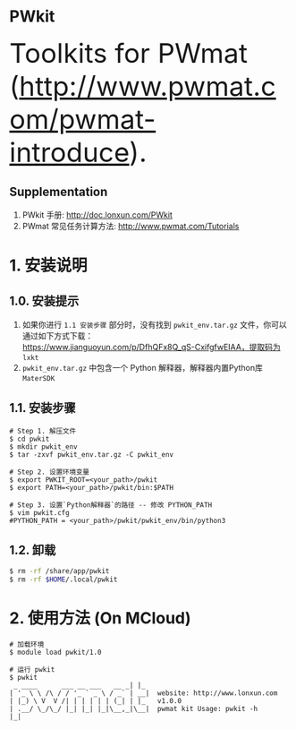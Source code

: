 # PWkit
<font size="20">Toolkits for PWmat (http://www.pwmat.com/pwmat-introduce).</font>

## Supplementation
1. PWkit 手册: http://doc.lonxun.com/PWkit
2. PWmat 常见任务计算方法: http://www.pwmat.com/Tutorials

# 1. 安装说明
## 1.0. 安装提示
1. 如果你进行 `1.1 安装步骤` 部分时，没有找到 `pwkit_env.tar.gz` 文件，你可以通过如下方式下载：  
    https://www.jianguoyun.com/p/DfhQFx8Q_qS-CxifgfwEIAA，提取码为 `lxkt`
2. `pwkit_env.tar.gz` 中包含一个 Python 解释器，解释器内置Python库 `MaterSDK`

## 1.1. 安装步骤
```shell
# Step 1. 解压文件
$ cd pwkit
$ mkdir pwkit_env
$ tar -zxvf pwkit_env.tar.gz -C pwkit_env

# Step 2. 设置环境变量
$ export PWKIT_ROOT=<your_path>/pwkit
$ export PATH=<your_path>/pwkit/bin:$PATH

# Step 3. 设置`Python解释器`的路径 -- 修改 PYTHON_PATH
$ vim pwkit.cfg
#PYTHON_PATH = <your_path>/pwkit/pwkit_env/bin/python3
```

## 1.2. 卸载
```bash
$ rm -rf /share/app/pwkit
$ rm -rf $HOME/.local/pwkit
```


# 2. 使用方法 (On MCloud)
```shell
# 加载环境
$ module load pwkit/1.0

# 运行 pwkit
$ pwkit
 _ ____      ___ __ ___   __ _| |_
| '_ \ \ /\ / / '_ ` _ \ / _` | __|  website: http://www.lonxun.com
| |_) \ V  V /| | | | | | (_| | |_   v1.0.0
| .__/ \_/\_/ |_| |_| |_|\__,_|\__|  pwmat kit Usage: pwkit -h
|_|
```

